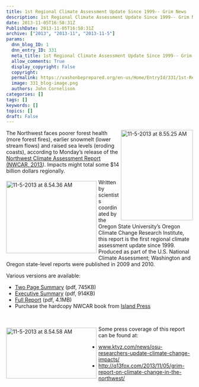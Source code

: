 ```yaml
---
title: 1st Regional Climate Assessment Update Since 1999-- Grim News
description: 1st Regional Climate Assessment Update Since 1999-- Grim News
date: 2013-11-05T16:58:31Z
PublishDate: 2013-11-05T16:58:31Z
archive: ["2013", "2013-11", "2013-11-5"]
params:
  dnn_blog_ID: 1
  dnn_entry_ID: 331
  meta_title: 1st Regional Climate Assessment Update Since 1999-- Grim News
  allow_comments: True
  display_copyright: False
  copyright:
  permalink: https://vashonbeprepared.org/en-us/Home/EntryId/331/1st-Regional-Climate-Assessment-Update-Since-1999-Grim-News
  image: 331_blog-image.png
  authors: John Cornelison
categories: []
tags: []
keywords: []
topics: []
draft: False
---
```


<p><a href="./images/331/Windows-Live-Writer-1st-Regional-Climate-Change-Update-Since_7A43-11-5-2013_at_8.55.25_AM_2.jpg"><img title="11-5-2013 at 8.55.25 AM" style="border-top: 0px; border-right: 0px; background-image: none; border-bottom: 0px; float: right; padding-top: 0px; padding-left: 0px; margin: 0px 0px 5px 5px; border-left: 0px; display: inline; padding-right: 0px" border="0" alt="11-5-2013 at 8.55.25 AM" align="right" src="./images/331/Windows-Live-Writer-1st-Regional-Climate-Change-Update-Since_7A43-11-5-2013_at_8.55.25_AM_thumb.jpg" width="194" height="244" /></a>The Northwest faces poorer forest health (more forest fires), earlier snowmelt (lower stream flows) and raised sea levels (eroding coasts), according to Monday’s release of the <a href="http://occri.net/reports" target="_blank">Northwest Climate Assessment Report (NWCAR, 2013</a><em>)</em>. Impacts might total some $14 billion dollars regionally.</p>  <p><a href="./images/331/Windows-Live-Writer-1st-Regional-Climate-Change-Update-Since_7A43-11-5-2013_at_8.54.36_AM_2.jpg"><img title="11-5-2013 at 8.54.36 AM" style="border-top: 0px; border-right: 0px; background-image: none; border-bottom: 0px; float: left; padding-top: 0px; padding-left: 0px; margin: 5px 5px 5px 0px; border-left: 0px; display: inline; padding-right: 0px" border="0" alt="11-5-2013 at 8.54.36 AM" align="left" src="./images/331/Windows-Live-Writer-1st-Regional-Climate-Change-Update-Since_7A43-11-5-2013_at_8.54.36_AM_thumb.jpg" width="244" height="195" /></a>Written by scientists coordinated by the Oregon State University’s Oregon Climate Change Research Institute, this report is the first regional climate assessment update since 1999. Produced as part of the U.S. National Climate Assessment; Washington and Oregon state-level reports were published in 2009 and 2010.</p>  <p>Various versions are available:</p>  <ul>   <li><a href="http://occri.net/wp-content/uploads/2013/11/ClimateChangeNW_2pgSummary.pdf">Two Page Summary</a> (pdf, 745KB)</li>    <li><a href="http://occri.net/wp-content/uploads/2013/11/ClimateChangeInTheNorthwestExecutiveSummary.pdf">Executive Summary</a> (pdf, 914KB)</li>    <li><a href="http://occri.net/wp-content/uploads/2013/11/ClimateChangeInTheNorthwest.pdf">Full Report</a> (pdf, 4.1MB)</li>    <li>Purchase the hardcopy NWCAR book from <a href="http://islandpress.org/ip/books/book/distributed/C/bo9111930.html">Island Press</a></li> </ul>  <p>&#160;</p>  <p><a href="./images/331/Windows-Live-Writer-1st-Regional-Climate-Change-Update-Since_7A43-11-5-2013_at_8.54.58_AM_2.jpg"><img title="11-5-2013 at 8.54.58 AM" style="border-top: 0px; border-right: 0px; background-image: none; border-bottom: 0px; float: left; padding-top: 0px; padding-left: 0px; margin: 5px 5px 5px 0px; border-left: 0px; display: inline; padding-right: 0px" border="0" alt="11-5-2013 at 8.54.58 AM" align="left" src="./images/331/Windows-Live-Writer-1st-Regional-Climate-Change-Update-Since_7A43-11-5-2013_at_8.54.58_AM_thumb.jpg" width="244" height="137" /></a>Some press coverage of this report can be found at: </p>  <ul>   <li><a href="http://www.ktvz.com/news/osu-researchers-update-climate-change-impacts/">www.ktvz.com/news/osu-researchers-update-climate-change-impacts/</a></li>    <li><a href="http://q13fox.com/2013/11/05/grim-report-on-climate-change-in-the-northwest/">http://q13fox.com/2013/11/05/grim-report-on-climate-change-in-the-northwest/</a></li> </ul>
